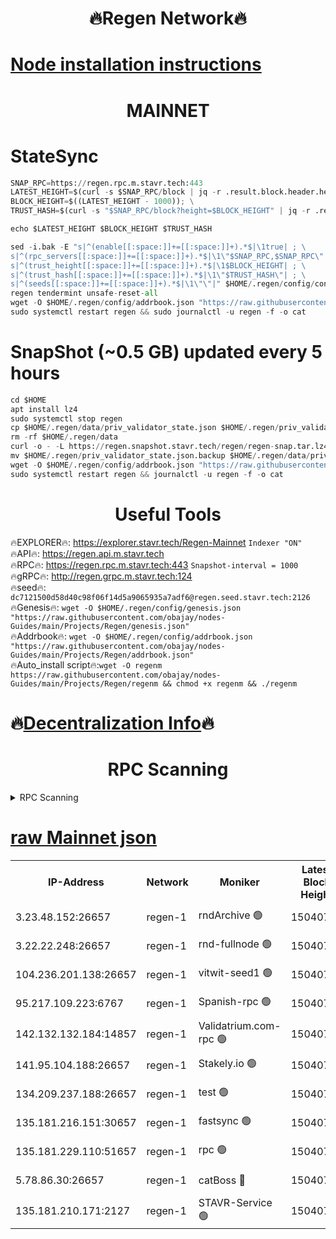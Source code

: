 <h1 align="center"> 🔥Regen Network🔥</h1>

[Node installation instructions](https://github.com/obajay/nodes-Guides/tree/main/Projects/Regen)
=
<h1 align="center"> MAINNET</h1>

# StateSync
```python
SNAP_RPC=https://regen.rpc.m.stavr.tech:443
LATEST_HEIGHT=$(curl -s $SNAP_RPC/block | jq -r .result.block.header.height); \
BLOCK_HEIGHT=$((LATEST_HEIGHT - 1000)); \
TRUST_HASH=$(curl -s "$SNAP_RPC/block?height=$BLOCK_HEIGHT" | jq -r .result.block_id.hash)

echo $LATEST_HEIGHT $BLOCK_HEIGHT $TRUST_HASH

sed -i.bak -E "s|^(enable[[:space:]]+=[[:space:]]+).*$|\1true| ; \
s|^(rpc_servers[[:space:]]+=[[:space:]]+).*$|\1\"$SNAP_RPC,$SNAP_RPC\"| ; \
s|^(trust_height[[:space:]]+=[[:space:]]+).*$|\1$BLOCK_HEIGHT| ; \
s|^(trust_hash[[:space:]]+=[[:space:]]+).*$|\1\"$TRUST_HASH\"| ; \
s|^(seeds[[:space:]]+=[[:space:]]+).*$|\1\"\"|" $HOME/.regen/config/config.toml
regen tendermint unsafe-reset-all
wget -O $HOME/.regen/config/addrbook.json "https://raw.githubusercontent.com/obajay/nodes-Guides/main/Projects/Regen/addrbook.json"
sudo systemctl restart regen && sudo journalctl -u regen -f -o cat
```
# SnapShot (~0.5 GB) updated every 5 hours
```python
cd $HOME
apt install lz4
sudo systemctl stop regen
cp $HOME/.regen/data/priv_validator_state.json $HOME/.regen/priv_validator_state.json.backup
rm -rf $HOME/.regen/data
curl -o - -L https://regen.snapshot.stavr.tech/regen/regen-snap.tar.lz4 | lz4 -c -d - | tar -x -C $HOME/.regen --strip-components 2
mv $HOME/.regen/priv_validator_state.json.backup $HOME/.regen/data/priv_validator_state.json
wget -O $HOME/.regen/config/addrbook.json "https://raw.githubusercontent.com/obajay/nodes-Guides/main/Projects/Regen/addrbook.json"
sudo systemctl restart regen && journalctl -u regen -f -o cat
```

 <h1 align="center"> Useful Tools</h1>

🔥EXPLORER🔥:     https://explorer.stavr.tech/Regen-Mainnet        `Indexer "ON"` \
🔥API🔥:          https://regen.api.m.stavr.tech \
🔥RPC🔥:          https://regen.rpc.m.stavr.tech:443              `Snapshot-interval = 1000` \
🔥gRPC🔥:         http://regen.grpc.m.stavr.tech:124 \
🔥seed🔥:      `dc7121500d58d40c98f06f14d5a9065935a7adf6@regen.seed.stavr.tech:2126` \
🔥Genesis🔥:   `wget -O $HOME/.regen/config/genesis.json "https://raw.githubusercontent.com/obajay/nodes-Guides/main/Projects/Regen/genesis.json"` \
🔥Addrbook🔥:  `wget -O $HOME/.regen/config/addrbook.json "https://raw.githubusercontent.com/obajay/nodes-Guides/main/Projects/Regen/addrbook.json"` \
🔥Auto_install script🔥:`wget -O regenm https://raw.githubusercontent.com/obajay/nodes-Guides/main/Projects/Regen/regenm && chmod +x regenm && ./regenm`

🔥[Decentralization Info](https://github.com/obajay/StateSync-snapshots/tree/main/Projects/Regen/Decentralization)🔥
=
<h1 align="center"> RPC Scanning</h1>

<details>
<summary>RPC Scanning</summary>

<h2 align="center"> We scan nodes in real time every 4 hours. And we provide the final result of RPC endpoints.
We cannot influence the operation of these nodes in any way. </h2>


```python
If Voting Power is higher than 0 --> then the Node is a validator of the network and may be subject to attack and be a potential threat to the chain.
```
```python
We marked such validators with a red symbol
```

</details>

[raw Mainnet json](https://rpc-check.regenm.stavr.tech/regenm/rpc-regenm-result.json)
=


<table><tr><th>IP-Address</th><th>Network</th><th>Moniker</th><th>Latest Block Height</th><th>Earliest Block Height</th><th>Catching Up</th><th>Tx Index</th><th>Voting Power</th><th>Scan Time</th></tr><tr><td>3.23.48.152:26657</td><td>regen-1</td><td>rndArchive 🟢</td><td>15040755</td><td>1</td><td>False</td><td>on</td><td>0</td><td>2024-03-09T05:58:13.675690523UTC</td></tr><tr><td>3.22.22.248:26657</td><td>regen-1</td><td>rnd-fullnode 🟢</td><td>15040753</td><td>4134001</td><td>False</td><td>on</td><td>0</td><td>2024-03-09T05:58:00.752067790UTC</td></tr><tr><td>104.236.201.138:26657</td><td>regen-1</td><td>vitwit-seed1 🟢</td><td>15040741</td><td>8943001</td><td>False</td><td>on</td><td>0</td><td>2024-03-09T05:56:49.949901117UTC</td></tr><tr><td>95.217.109.223:6767</td><td>regen-1</td><td>Spanish-rpc 🟢</td><td>15040766</td><td>10068001</td><td>False</td><td>on</td><td>0</td><td>2024-03-09T05:59:14.015117514UTC</td></tr><tr><td>142.132.132.184:14857</td><td>regen-1</td><td>Validatrium.com-rpc 🟢</td><td>15040766</td><td>11175001</td><td>False</td><td>on</td><td>0</td><td>2024-03-09T05:59:16.270049634UTC</td></tr><tr><td>141.95.104.188:26657</td><td>regen-1</td><td>Stakely.io 🟢</td><td>15040749</td><td>13442501</td><td>False</td><td>on</td><td>0</td><td>2024-03-09T05:57:39.427968117UTC</td></tr><tr><td>134.209.237.188:26657</td><td>regen-1</td><td>test 🟢</td><td>15040773</td><td>13992001</td><td>False</td><td>on</td><td>0</td><td>2024-03-09T05:59:55.833414391UTC</td></tr><tr><td>135.181.216.151:30657</td><td>regen-1</td><td>fastsync 🟢</td><td>15040758</td><td>14457001</td><td>False</td><td>off</td><td>0</td><td>2024-03-09T05:58:29.121317051UTC</td></tr><tr><td>135.181.229.110:51657</td><td>regen-1</td><td>rpc 🟢</td><td>15040748</td><td>14844001</td><td>False</td><td>on</td><td>0</td><td>2024-03-09T05:57:32.474505616UTC</td></tr><tr><td>5.78.86.30:26657</td><td>regen-1</td><td>catBoss 🔴</td><td>15040777</td><td>14962001</td><td>False</td><td>on</td><td>9022530806</td><td>2024-03-09T06:00:22.127038178UTC</td></tr><tr><td>135.181.210.171:2127</td><td>regen-1</td><td>STAVR-Service 🟢</td><td>15040780</td><td>15039001</td><td>False</td><td>on</td><td>0</td><td>2024-03-09T06:00:36.749249901UTC</td></tr></table>